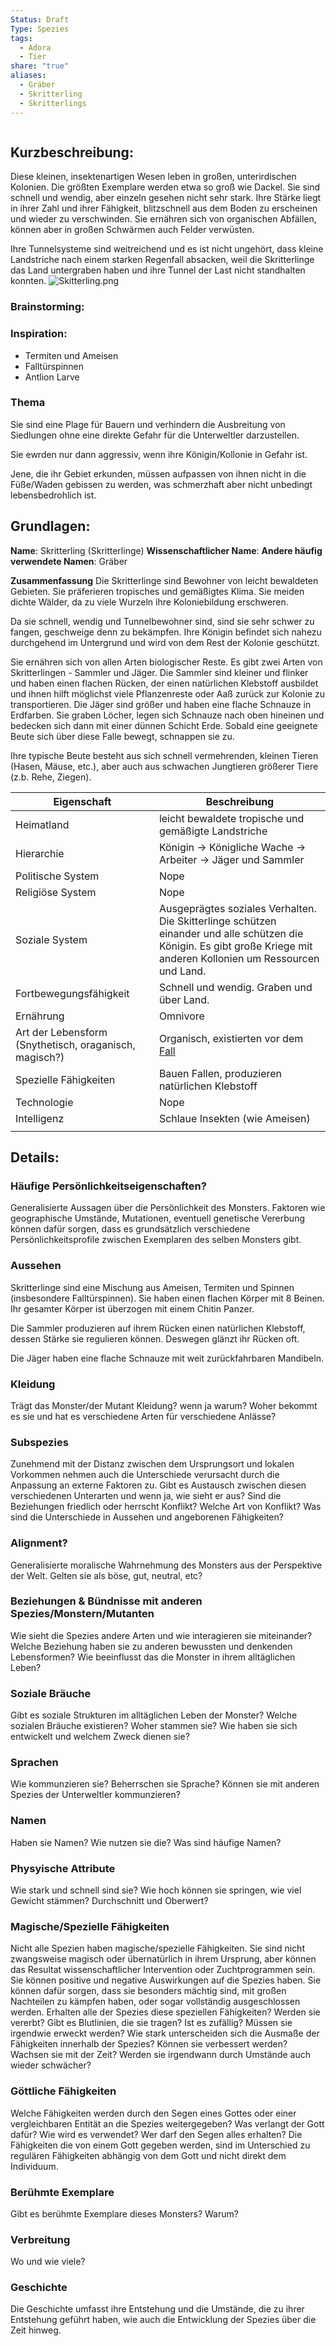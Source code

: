 ```yaml
---
Status: Draft
Type: Spezies
tags:
  - Adora
  - Tier
share: "true"
aliases:
  - Gräber
  - Skritterling
  - Skritterlings
---
```

```table-of-contents
```

## Kurzbeschreibung:
 Diese kleinen, insektenartigen Wesen leben in großen, unterirdischen Kolonien. Die größten Exemplare werden etwa so groß wie Dackel. Sie sind schnell und wendig, aber einzeln gesehen nicht sehr stark. Ihre Stärke liegt in ihrer Zahl und ihrer Fähigkeit, blitzschnell aus dem Boden zu erscheinen und wieder zu verschwinden. Sie ernähren sich von organischen Abfällen, können aber in großen Schwärmen auch Felder verwüsten.
 
 Ihre Tunnelsysteme sind weitreichend und es ist nicht ungehört, dass kleine Landstriche nach einem starken Regenfall absacken, weil die Skritterlinge das Land untergraben haben und ihre Tunnel der Last nicht standhalten konnten. 
![Skitterling.png](../../../Skitterling.png)
### Brainstorming:


### Inspiration:
- Termiten und Ameisen
- Falltürspinnen
- Antlion Larve

### Thema
Sie sind eine Plage für Bauern und verhindern die Ausbreitung von Siedlungen ohne eine direkte Gefahr für die Unterweltler darzustellen. 

Sie ewrden nur dann aggressiv, wenn ihre Königin/Kollonie in Gefahr ist. 

Jene, die ihr Gebiet erkunden, müssen aufpassen von ihnen nicht in die Füße/Waden gebissen zu werden, was schmerzhaft aber nicht unbedingt lebensbedrohlich ist. 


## Grundlagen: 
**Name**: Skritterling (Skritterlinge)
**Wissenschaftlicher Name**:
**Andere häufig verwendete Namen**: Gräber

**Zusammenfassung**
Die Skritterlinge sind Bewohner von leicht bewaldeten Gebieten. Sie präferieren tropisches und gemäßigtes Klima. Sie meiden dichte Wälder, da zu viele Wurzeln ihre Koloniebildung erschweren. 

Da sie schnell, wendig und Tunnelbewohner sind, sind sie sehr schwer zu fangen, geschweige denn zu bekämpfen. Ihre Königin befindet sich nahezu durchgehend im Untergrund und wird von dem Rest der Kolonie geschützt. 

Sie ernähren sich von allen Arten biologischer Reste. Es gibt zwei Arten von Skritterlingen - Sammler und Jäger. Die Sammler sind kleiner und flinker und haben einen flachen Rücken, der einen natürlichen Klebstoff ausbildet und ihnen hilft möglichst viele Pflanzenreste oder Aaß zurück zur Kolonie zu transportieren. Die Jäger sind größer und haben eine flache Schnauze in Erdfarben. Sie graben Löcher, legen sich Schnauze nach oben hineinen und bedecken sich dann mit einer dünnen Schicht Erde. Sobald eine geeignete Beute sich über diese Falle bewegt, schnappen sie zu. 

Ihre typische Beute besteht aus sich schnell vermehrenden, kleinen Tieren (Hasen, Mäuse, etc.), aber auch aus schwachen Jungtieren größerer Tiere (z.b. Rehe, Ziegen).



| Eigenschaft                                            | Beschreibung                                                                                                                                                          |
| ------------------------------------------------------ | --------------------------------------------------------------------------------------------------------------------------------------------------------------------- |
| Heimatland                                             | leicht bewaldete tropische und gemäßigte Landstriche                                                                                                                  |
| Hierarchie                                             | Königin → Königliche Wache → Arbeiter → Jäger und Sammler                                                                                                             |
| Politische System                                      | Nope                                                                                                                                                                  |
| Religiöse System                                       | Nope                                                                                                                                                                  |
| Soziale System                                         | Ausgeprägtes soziales Verhalten. Die Skitterlinge schützen einander und alle schützen die Königin. Es gibt große Kriege mit anderen Kollonien um Ressourcen und Land. |
| Fortbewegungsfähigkeit                                 | Schnell und wendig. Graben und über Land.                                                                                                                             |
| Ernährung                                              | Omnivore                                                                                                                                                              |
| Art der Lebensform (Snythetisch, oraganisch, magisch?) | Organisch, existierten vor dem [Fall](../../Geschichte%20von%20Adora/Der%20Niedergang.md)                                                                                                               |
| Spezielle Fähigkeiten                                  | Bauen Fallen, produzieren natürlichen Klebstoff                                                                                                                       |
| Technologie                                            | Nope                                                                                                                                                                  |
| Intelligenz                                            | Schlaue Insekten (wie Ameisen)                                                                                                                                        |
|                                                        |                                                                                                                                                                       |

## Details: 

### **Häufige Persönlichkeitseigenschaften?** 
Generalisierte Aussagen über die Persönlichkeit des Monsters. Faktoren wie geographische Umstände, Mutationen, eventuell genetische Vererbung können dafür sorgen, dass es grundsätzlich verschiedene Persönlichkeitsprofile zwischen Exemplaren des selben Monsters gibt. 

### **Aussehen**
Skritterlinge sind eine Mischung aus Ameisen, Termiten und Spinnen (insbesondere Falltürspinnen). Sie haben einen flachen Körper mit 8 Beinen. Ihr gesamter Körper ist überzogen mit einem Chitin Panzer.

Die Sammler produzieren auf ihrem Rücken einen natürlichen Klebstoff, dessen Stärke sie regulieren können. Deswegen glänzt ihr Rücken oft. 

Die Jäger haben eine flache Schnauze mit weit zurückfahrbaren Mandibeln. 

### **Kleidung**
Trägt das Monster/der Mutant Kleidung? wenn ja warum? Woher bekommt es sie und hat es verschiedene Arten für verschiedene Anlässe? 

### **Subspezies**
Zunehmend mit der Distanz zwischen dem Ursprungsort und lokalen Vorkommen nehmen auch die Unterschiede verursacht durch die Anpassung an externe Faktoren zu. Gibt es Austausch zwischen diesen verschiedenen Unterarten und wenn ja, wie sieht er aus? Sind die Beziehungen friedlich oder herrscht Konflikt? Welche Art von Konflikt? Was sind die Unterschiede in Aussehen und angeborenen Fähigkeiten? 



### **Alignment**?
Generalisierte moralische Wahrnehmung des Monsters aus der Perspektive der Welt. Gelten sie als böse, gut, neutral, etc? 



### **Beziehungen & Bündnisse mit anderen Spezies/Monstern/Mutanten**
Wie sieht die Spezies andere Arten und wie interagieren sie miteinander? Welche Beziehung haben sie zu anderen bewussten und denkenden Lebensformen? Wie beeinflusst das die Monster in ihrem alltäglichen Leben?



### **Soziale Bräuche**
Gibt es soziale Strukturen im alltäglichen Leben der Monster? Welche sozialen Bräuche existieren? Woher stammen sie? Wie haben sie sich entwickelt und welchem Zweck dienen sie? 



### **Sprachen**
Wie kommunzieren sie? Beherrschen sie Sprache? Können sie mit anderen Spezies der Unterweltler kommunzieren? 



### **Namen**
Haben sie Namen? Wie nutzen sie die?  Was sind häufige Namen?



### **Physyische Attribute**
Wie stark und schnell sind sie? Wie hoch können sie springen, wie viel Gewicht stämmen? Durchschnitt und Oberwert? 



### **Magische/Spezielle Fähigkeiten**
Nicht alle Spezien haben magische/spezielle Fähigkeiten. Sie sind nicht zwangsweise magisch oder übernatürlich in ihrem Ursprung, aber können das Resultat wissenschaftlicher Intervention oder Zuchtprogrammen sein. Sie können positive und negative Auswirkungen auf die Spezies haben. Sie können dafür sorgen, dass sie besonders mächtig sind, mit großen Nachteilen zu kämpfen haben, oder sogar vollständig ausgeschlossen werden. 
Erhalten alle der Spezies diese speziellen Fähigkeiten? Werden sie vererbt? Gibt es Blutlinien, die sie tragen? Ist es zufällig? Müssen sie irgendwie erweckt werden? Wie stark unterscheiden sich die Ausmaße der Fähigkeiten innerhalb der Spezies? Können sie verbessert werden? Wachsen sie mit der Zeit? Werden sie irgendwann durch Umstände auch wieder schwächer? 




### **Göttliche Fähigkeiten**
Welche Fähigkeiten werden durch den Segen eines Gottes oder einer vergleichbaren Entität an die Spezies weitergegeben? Was verlangt der Gott dafür? Wie wird es verwendet? Wer darf den Segen alles erhalten? 
Die Fähigkeiten die von einem Gott gegeben werden, sind im Unterschied zu regulären Fähigkeiten abhängig von dem Gott und nicht direkt dem Individuum. 




### **Berühmte Exemplare**
Gibt es berühmte Exemplare dieses Monsters? Warum? 



### **Verbreitung**
Wo und wie viele? 




### **Geschichte**
Die Geschichte umfasst ihre Entstehung und die Umstände, die zu ihrer Entstehung geführt haben, wie auch die Entwicklung der Spezies über die Zeit hinweg.





